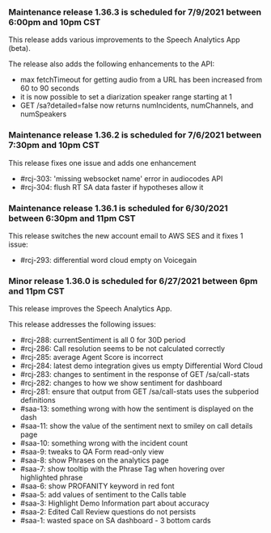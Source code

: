 ### Maintenance release 1.36.3 is scheduled for 7/9/2021 between 6:00pm and 10pm CST

This release adds various improvements to the Speech Analytics App (beta).

The release also adds the following enhancements to the API:
* max fetchTimeout for getting audio from a URL has been increased from 60 to 90 seconds
* it is now possible to set a diarization speaker range starting at 1
* GET /sa?detailed=false now returns numIncidents, numChannels, and numSpeakers

### Maintenance release 1.36.2 is scheduled for 7/6/2021 between 7:30pm and 10pm CST

This release fixes one issue and adds one enhancement
* #rcj-303: 'missing websocket name' error in audiocodes API 
* #rcj-304: flush RT SA data faster if hypotheses allow it

### Maintenance release 1.36.1 is scheduled for 6/30/2021 between 6:30pm and 11pm CST

This release switches the new account email to AWS SES and it fixes 1 issue:
* #rcj-293: differential word cloud empty on Voicegain

### Minor release 1.36.0 is scheduled for 6/27/2021 between 6pm and 11pm CST

This release improves the Speech Analytics App.

This release addresses the following issues:
* #rcj-288: currentSentiment is all 0 for 30D period
* #rcj-286: Call resolution seems to be not calculated correctly
* #rcj-285: average Agent Score is incorrect
* #rcj-284: latest demo integration gives us empty Differential Word Cloud 
* #rcj-283: changes to sentiment in the response of GET /sa/call-stats
* #rcj-282: changes to how we show sentiment for dashboard
* #rcj-281: ensure that output from GET /sa/call-stats uses the subperiod definitions 
* #saa-13: something wrong with how the sentiment is displayed on the dash
* #saa-11: show the value of the sentiment next to smiley on call details page
* #saa-10: something wrong with the incident count
* #saa-9: tweaks to QA Form read-only view
* #saa-8: show Phrases on the analytics page
* #saa-7: show tooltip with the Phrase Tag when hovering over highlighted phrase
* #saa-6: show PROFANITY keyword in red font
* #saa-5: add values of sentiment to the Calls table
* #saa-3: Highlight Demo Information part about accuracy
* #saa-2: Edited Call Review questions do not persists
* #saa-1: wasted space on SA dashboard - 3 bottom cards















 














































